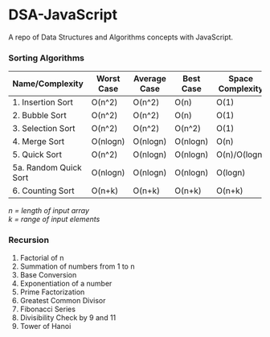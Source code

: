 # DSA-JavaScript

A repo of Data Structures and Algorithms concepts with JavaScript.

### Sorting Algorithms

| Name/Complexity       | Worst Case | Average Case | Best Case | Space Complexity | Stable |
| --------------------- | ---------- | ------------ | --------- | ---------------- | ------ |
| 1. Insertion Sort     | O(n^2)     | O(n^2)       | O(n)      | O(1)             | Yes    |
| 2. Bubble Sort        | O(n^2)     | O(n^2)       | O(n)      | O(1)             | Yes    |
| 3. Selection Sort     | O(n^2)     | O(n^2)       | O(n^2)    | O(1)             | No     |
| 4. Merge Sort         | O(nlogn)   | O(nlogn)     | O(nlogn)  | O(n)             | Yes    |
| 5. Quick Sort         | O(n^2)     | O(nlogn)     | O(nlogn)  | O(n)/O(logn)     | No     |
| 5a. Random Quick Sort | O(nlogn)   | O(nlogn)     | O(nlogn)  | O(logn)          | No     |
| 6. Counting Sort      | O(n+k)     | O(n+k)       | O(n+k)    | O(n+k)           | Yes    |

_n = length of input array_<br>
_k = range of input elements_

### Recursion

1. Factorial of n
2. Summation of numbers from 1 to n
3. Base Conversion
4. Exponentiation of a number
5. Prime Factorization
6. Greatest Common Divisor
7. Fibonacci Series
8. Divisibility Check by 9 and 11
9. Tower of Hanoi
